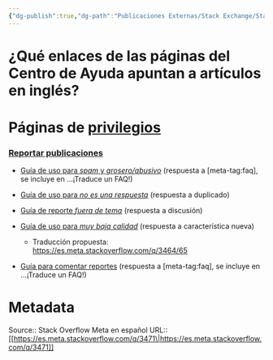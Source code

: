 ```yaml
---
{"dg-publish":true,"dg-path":"Publicaciones Externas/Stack Exchange/Stack Overflow en español/Stack Overflow en español Meta/es.meta.stackoverflow.com-3471.md","permalink":"/publicaciones-externas/stack-exchange/stack-overflow-en-espanol/stack-overflow-en-espanol-meta/es-meta-stackoverflow-com-3471/","title":"¿Qué enlaces de las páginas del Centro de Ayuda apuntan a artículos en inglés?","hide":true,"noteIcon":"\"0\"","created":"2024-04-03T12:49:10.594-06:00","updated":"2024-04-05T16:44:03.266-06:00"}
---
```


# ¿Qué enlaces de las páginas del Centro de Ayuda apuntan a artículos en inglés?

# Páginas de [privilegios][1]

### [Reportar publicaciones][2] 


* [Guía de uso para *spam* y *grosero/abusivo*][spam-off-faq] (respuesta a [meta-tag:faq], se incluye en ...¡Traduce un FAQ!)
* [Guía de uso para *no es una respuesta*][not-ans-faq] (respuesta a duplicado)
* [Guía de reporte *fuera de tema*][off-topic-faq] (respuesta a discusión)
* [Guía de uso para *muy baja calidad*][vlq-faq] (respuesta a característica nueva) 
     + Traducción propuesta: https://es.meta.stackoverflow.com/q/3464/65
* [Guía para comentar reportes][comment-faq] (respuesta a [meta-tag:faq], se incluye en ...¡Traduce un FAQ!)

  [spam-off-faq]: http://meta.stackexchange.com/a/58035
  [not-ans-faq]: http://meta.stackexchange.com/a/81392
  [off-topic-faq]: http://meta.stackexchange.com/a/169824
  [vlq-faq]: http://meta.stackexchange.com/a/93606
  [comment-faq]: http://meta.stackexchange.com/a/17365


  [1]: https://es.stackoverflow.com/help/privileges
  [2]: https://es.stackoverflow.com/help/privileges/flag-posts

# Metadata
Source:: Stack Overflow Meta en español
URL:: [[https://es.meta.stackoverflow.com/q/3471\|https://es.meta.stackoverflow.com/q/3471]]

